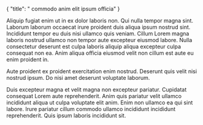 {
  "title": " commodo anim elit ipsum officia"
}

Aliquip fugiat enim ut in ex dolor laboris non. Qui nulla tempor magna sint. Laborum laborum occaecat irure proident duis aliqua ipsum nostrud sint. Incididunt tempor eu duis nisi ullamco quis veniam. Cillum Lorem magna laboris nostrud ullamco non tempor aute excepteur eiusmod labore. Nulla consectetur deserunt est culpa laboris aliquip aliqua excepteur culpa consequat non ea. Anim aliqua officia eiusmod velit non cillum est aute eu enim proident in.

Aute proident ex proident exercitation enim nostrud. Deserunt quis velit nisi nostrud ipsum. Do nisi amet deserunt voluptate laborum.

Duis excepteur magna et velit magna non excepteur pariatur. Cupidatat consequat Lorem aute reprehenderit. Anim quis pariatur velit ullamco incididunt aliqua ut culpa voluptate elit anim. Enim non ullamco ea qui sint labore. Irure pariatur cillum commodo ullamco incididunt incididunt reprehenderit. Quis ipsum laboris incididunt sit.